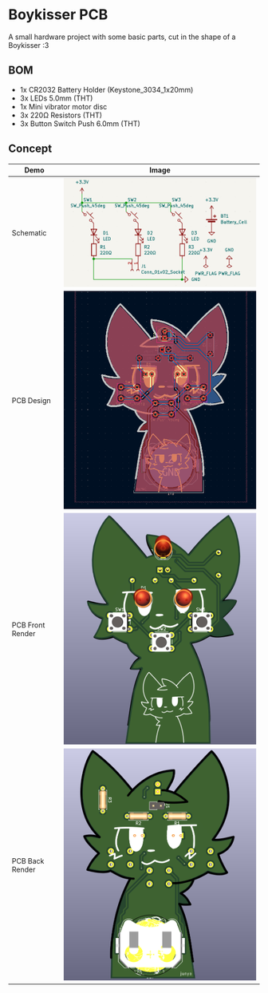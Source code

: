 # Boykisser PCB

A small hardware project with some basic parts, cut in the shape of a Boykisser :3

## BOM

- 1x CR2032 Battery Holder (Keystone_3034_1x20mm)
- 3x LEDs 5.0mm (THT)
- 1x Mini vibrator motor disc
- 3x 220Ω Resistors (THT)
- 3x Button Switch Push 6.0mm (THT)

## Concept

| Demo             |                    Image                     |
|------------------|:--------------------------------------------:|
| Schematic        |      ![Schematic](./demo/schematic.png)      |
| PCB Design       |        ![PCB Design](./demo/pcb.png)         |
| PCB Front Render | ![PCB Front Render](./demo/3d_pcb_front.png) |
| PCB Back Render  |  ![PCB Back Render](./demo/3d_pcb_back.png)  |
